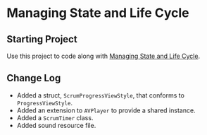 # Managing State and Life Cycle

## Starting Project

Use this project to code along with [Managing State and Life Cycle](https://developer.apple.com/tutorials/app-dev-training/managing-state-and-life-cycle).

## Change Log

* Added a struct, `ScrumProgressViewStyle`, that conforms to `ProgressViewStyle`.
* Added an extension to `AVPlayer` to provide a shared instance.
* Added a `ScrumTimer` class.
* Added sound resource file.

